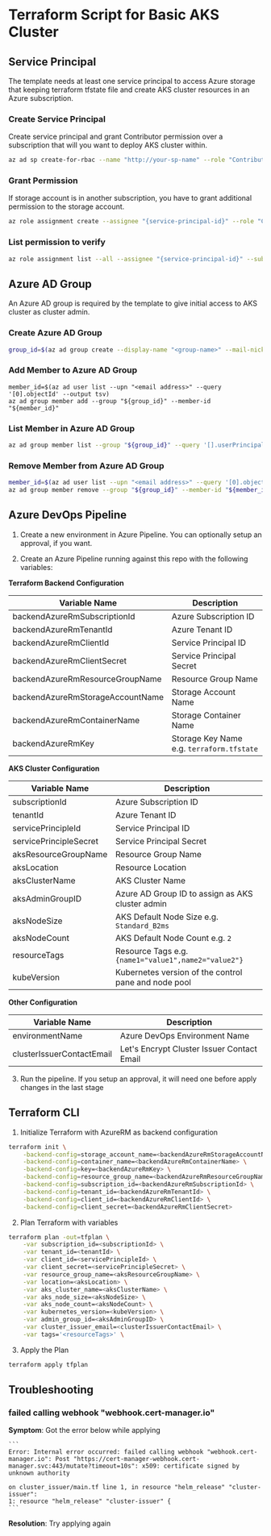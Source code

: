 # Terraform Script for Basic AKS Cluster

## Service Principal

The template needs at least one service principal to access Azure storage that keeping terraform tfstate file and create AKS cluster resources in an Azure subscription.

### Create Service Principal

Create service principal and grant Contributor permission over a subscription that will you want to deploy AKS cluster within.

```sh
az ad sp create-for-rbac --name "http://your-sp-name" --role "Contributor" --scope "/subscriptions/{subscription-id}"
```

### Grant Permission

If storage account is in another subscription, you have to grant additional permission to the storage account.

```sh
az role assignment create --assignee "{service-principal-id}" --role "Contributor" --scope "/subscriptions/{subscription-id}/resourceGroups/{resource-group}/providers/Microsoft.Storage/storageAccounts/{storage-account}"
```

### List permission to verify

```sh
az role assignment list --all --assignee "{service-principal-id}" --subscription "{subscription-id}" --output table
```

## Azure AD Group

An Azure AD group is required by the template to give initial access to AKS cluster as cluster admin.

### Create Azure AD Group

```sh
group_id=$(az ad group create --display-name "<group-name>" --mail-nickname "<group-name>" | jq -r ".objectId")
```

### Add Member to Azure AD Group

```
member_id=$(az ad user list --upn "<email address>" --query '[0].objectId' --output tsv)
az ad group member add --group "${group_id}" --member-id "${member_id}"
```

### List Member in Azure AD Group

```sh
az ad group member list --group "${group_id}" --query '[].userPrincipalName'
```

### Remove Member from Azure AD Group

```sh
member_id=$(az ad user list --upn "<email address>" --query '[0].objectId' --output tsv)
az ad group member remove --group "${group_id}" --member-id "${member_id}"
```

## Azure DevOps Pipeline

1. Create a new environment in Azure Pipeline. You can optionally setup an approval, if you want.

2. Create an Azure Pipeline running against this repo with the following variables:

**Terraform Backend Configuration**

| Variable Name | Description |
| --- | --- |
| backendAzureRmSubscriptionId | Azure Subscription ID |
| backendAzureRmTenantId | Azure Tenant ID |
| backendAzureRmClientId | Service Principal ID |
| backendAzureRmClientSecret | Service Principal Secret |
| backendAzureRmResourceGroupName | Resource Group Name |
| backendAzureRmStorageAccountName | Storage Account Name |
| backendAzureRmContainerName | Storage Container Name |
| backendAzureRmKey | Storage Key Name e.g. `terraform.tfstate` |

**AKS Cluster Configuration**

| Variable Name | Description |
| --- | --- |
| subscriptionId | Azure Subscription ID |
| tenantId | Azure Tenant ID |
| servicePrincipleId | Service Principal ID |
| servicePrincipleSecret | Service Principal Secret |
| aksResourceGroupName | Resource Group Name |
| aksLocation | Resource Location |
| aksClusterName | AKS Cluster Name |
| aksAdminGroupID | Azure AD Group ID to assign as AKS cluster admin |
| aksNodeSize | AKS Default Node Size e.g. `Standard_B2ms` |
| aksNodeCount | AKS Default Node Count e.g. `2` |
| resourceTags | Resource Tags e.g. `{name1="value1",name2="value2"}` |
| kubeVersion | Kubernetes version of the control pane and node pool |

**Other Configuration**

| Variable Name | Description |
| --- | --- |
| environmentName | Azure DevOps Environment Name |
| clusterIssuerContactEmail | Let's Encrypt Cluster Issuer Contact Email |

3. Run the pipeline. If you setup an approval, it will need one before apply changes in the last stage

## Terraform CLI

1. Initialize Terraform with AzureRM as backend configuration

```sh
terraform init \
    -backend-config=storage_account_name=<backendAzureRmStorageAccountName> \
    -backend-config=container_name=<backendAzureRmContainerName> \
    -backend-config=key=<backendAzureRmKey> \
    -backend-config=resource_group_name=<backendAzureRmResourceGroupName> \
    -backend-config=subscription_id=<backendAzureRmSubscriptionId> \
    -backend-config=tenant_id=<backendAzureRmTenantId> \
    -backend-config=client_id=<backendAzureRmClientId> \
    -backend-config=client_secret=<backendAzureRmClientSecret>
```

2. Plan Terraform with variables

```sh
terraform plan -out=tfplan \
    -var subscription_id=<subscriptionId> \
    -var tenant_id=<tenantId> \
    -var client_id=<servicePrincipleId> \
    -var client_secret=<servicePrincipleSecret> \
    -var resource_group_name=<aksResourceGroupName> \
    -var location=<aksLocation> \
    -var aks_cluster_name=<aksClusterName> \
    -var aks_node_size=<aksNodeSize> \
    -var aks_node_count=<aksNodeCount> \
    -var kubernetes_version=<kubeVersion> \
    -var admin_group_id=<aksAdminGroupID> \
    -var cluster_issuer_email=<clusterIssuerContactEmail> \
    -var tags='<resourceTags>' \
```

3. Apply the Plan

```sh
terraform apply tfplan
```

## Troubleshooting

### failed calling webhook "webhook.cert-manager.io"

**Symptom**: Got the error below while applying

    ```
    Error: Internal error occurred: failed calling webhook "webhook.cert-manager.io": Post "https://cert-manager-webhook.cert-manager.svc:443/mutate?timeout=10s": x509: certificate signed by unknown authority

    on cluster_issuer/main.tf line 1, in resource "helm_release" "cluster-issuer":
    1: resource "helm_release" "cluster-issuer" {
    ```

**Resolution**: Try applying again
